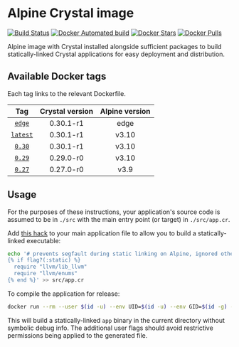 # Alpine Crystal image

[![Build Status](https://travis-ci.com/pgeraghty/alpine-crystal-docker.svg?branch=master)](https://travis-ci.com/pgeraghty/alpine-crystal-docker)
[![Docker Automated build](https://img.shields.io/docker/cloud/automated/pgeraghty/alpine-crystal.svg)](https://hub.docker.com/r/pgeraghty/alpine-crystal "Docker Automated Build") 
[![Docker Stars](https://img.shields.io/docker/stars/pgeraghty/alpine-crystal.svg)](https://hub.docker.com/r/pgeraghty/alpine-crystal "Docker Stars") 
[![Docker Pulls](https://img.shields.io/docker/pulls/pgeraghty/alpine-crystal.svg)](https://hub.docker.com/r/pgeraghty/alpine-crystal "Docker Pulls")

Alpine image with Crystal installed alongside sufficient packages to build statically-linked Crystal applications for easy deployment and distribution.

## Available Docker tags

Each tag links to the relevant Dockerfile.

|    Tag    | Crystal version  | Alpine version |
|   :---:   |      :---:       |     :---:      |
| [`edge`](https://github.com/pgeraghty/alpine-crystal-docker/blob/master/crystal_latest-alpine_edge.Dockerfile)  |     0.30.1-r1    |     edge       |
| [`latest`](https://github.com/pgeraghty/alpine-crystal-docker/blob/master/crystal_0.30-alpine_3.10.Dockerfile)  |     0.30.1-r1    |     v3.10       |
| [`0.30`](https://github.com/pgeraghty/alpine-crystal-docker/blob/master/crystal_0.30-alpine_3.10.Dockerfile)      |     0.30.1-r1    |     v3.10       |
| [`0.29`](https://github.com/pgeraghty/alpine-crystal-docker/blob/master/crystal_0.29-alpine_3.10.Dockerfile)      |     0.29.0-r0    |     v3.10      |
| [`0.27`](https://github.com/pgeraghty/alpine-crystal-docker/blob/master/crystal_0.27-alpine_3.9.Dockerfile)       |     0.27.0-r0    |     v3.9       |

## Usage

For the purposes of these instructions, your application's source code is assumed to be in `./src` with the main entry point (or target) in `./src/app.cr`.

Add [this hack](https://gist.github.com/pgeraghty/47c26ba239abd9a54f785eafb7034011) to your main application file to allow you to build a statically-linked executable:

```sh
echo '# prevents segfault during static linking on Alpine, ignored otherwise
{% if flag?(:static) %}
  require "llvm/lib_llvm"
  require "llvm/enums"
{% end %}' >> src/app.cr
```

To compile the application for release:

```sh
docker run --rm --user $(id -u) --env UID=$(id -u) --env GID=$(id -g) -it -v $PWD:/app -w /app pgeraghty/alpine-crystal:latest crystal build --static --release --no-debug src/app.cr
```

This will build a statically-linked `app` binary in the current directory without symbolic debug info. The additional user flags should avoid restrictive permissions being applied to the generated file.